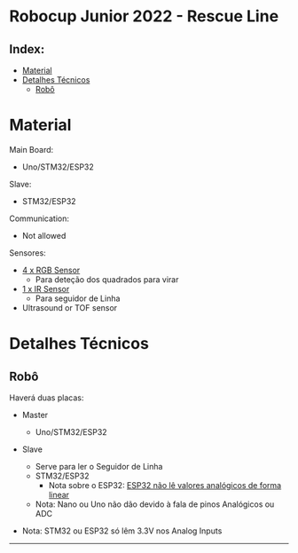 # Robocup Junior 2022 - Rescue Line

## Index:
* [Material](#material)
* [Detalhes Técnicos](#detalhes-técnicos)
    * [Robô](#robô)


# Material
Main Board:
* Uno/STM32/ESP32

Slave:
* STM32/ESP32

Communication:
* Not allowed

Sensores:
* [4 x RGB Sensor](https://www.botnroll.com/pt/luz-imagem/423-sensor-de-cor-tcs3200.html)
    * Para deteção dos quadrados para virar
* [1 x IR Sensor](https://www.botnroll.com/pt/infravermelhos/47-seguidor-de-linha-qtr-8a-.html)
    * Para seguidor de Linha
* Ultrasound or TOF sensor

# Detalhes Técnicos
## Robô
Haverá duas placas:
* Master
    * Uno/STM32/ESP32
* Slave
    * Serve para ler o Seguidor de Linha
    * STM32/ESP32
        * Nota sobre o ESP32: [ESP32 não lê valores analógicos de forma linear](https://www.esp32.com/viewtopic.php?t=2881)
    * Nota: Nano ou Uno não dão devido à fala de pinos Analógicos ou ADC

* Nota: STM32 ou ESP32 só lêm 3.3V nos Analog Inputs
----------


